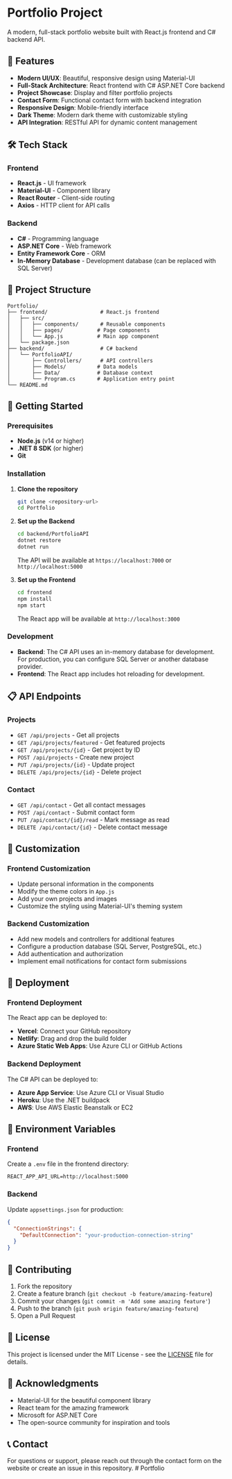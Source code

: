 # Portfolio Project

A modern, full-stack portfolio website built with React.js frontend and C# backend API.

## 🚀 Features

- **Modern UI/UX**: Beautiful, responsive design using Material-UI
- **Full-Stack Architecture**: React frontend with C# ASP.NET Core backend
- **Project Showcase**: Display and filter portfolio projects
- **Contact Form**: Functional contact form with backend integration
- **Responsive Design**: Mobile-friendly interface
- **Dark Theme**: Modern dark theme with customizable styling
- **API Integration**: RESTful API for dynamic content management

## 🛠️ Tech Stack

### Frontend
- **React.js** - UI framework
- **Material-UI** - Component library
- **React Router** - Client-side routing
- **Axios** - HTTP client for API calls

### Backend
- **C#** - Programming language
- **ASP.NET Core** - Web framework
- **Entity Framework Core** - ORM
- **In-Memory Database** - Development database (can be replaced with SQL Server)

## 📁 Project Structure

```
Portfolio/
├── frontend/                 # React.js frontend
│   ├── src/
│   │   ├── components/       # Reusable components
│   │   ├── pages/           # Page components
│   │   └── App.js           # Main app component
│   └── package.json
├── backend/                  # C# backend
│   └── PortfolioAPI/
│       ├── Controllers/      # API controllers
│       ├── Models/          # Data models
│       ├── Data/            # Database context
│       └── Program.cs       # Application entry point
└── README.md
```

## 🚀 Getting Started

### Prerequisites

- **Node.js** (v14 or higher)
- **.NET 8 SDK** (or higher)
- **Git**

### Installation

1. **Clone the repository**
   ```bash
   git clone <repository-url>
   cd Portfolio
   ```

2. **Set up the Backend**
   ```bash
   cd backend/PortfolioAPI
   dotnet restore
   dotnet run
   ```
   The API will be available at `https://localhost:7000` or `http://localhost:5000`

3. **Set up the Frontend**
   ```bash
   cd frontend
   npm install
   npm start
   ```
   The React app will be available at `http://localhost:3000`

### Development

- **Backend**: The C# API uses an in-memory database for development. For production, you can configure SQL Server or another database provider.
- **Frontend**: The React app includes hot reloading for development.

## 📋 API Endpoints

### Projects
- `GET /api/projects` - Get all projects
- `GET /api/projects/featured` - Get featured projects
- `GET /api/projects/{id}` - Get project by ID
- `POST /api/projects` - Create new project
- `PUT /api/projects/{id}` - Update project
- `DELETE /api/projects/{id}` - Delete project

### Contact
- `GET /api/contact` - Get all contact messages
- `POST /api/contact` - Submit contact form
- `PUT /api/contact/{id}/read` - Mark message as read
- `DELETE /api/contact/{id}` - Delete contact message

## 🎨 Customization

### Frontend Customization
- Update personal information in the components
- Modify the theme colors in `App.js`
- Add your own projects and images
- Customize the styling using Material-UI's theming system

### Backend Customization
- Add new models and controllers for additional features
- Configure a production database (SQL Server, PostgreSQL, etc.)
- Add authentication and authorization
- Implement email notifications for contact form submissions

## 🚀 Deployment

### Frontend Deployment
The React app can be deployed to:
- **Vercel**: Connect your GitHub repository
- **Netlify**: Drag and drop the build folder
- **Azure Static Web Apps**: Use Azure CLI or GitHub Actions

### Backend Deployment
The C# API can be deployed to:
- **Azure App Service**: Use Azure CLI or Visual Studio
- **Heroku**: Use the .NET buildpack
- **AWS**: Use AWS Elastic Beanstalk or EC2

## 📝 Environment Variables

### Frontend
Create a `.env` file in the frontend directory:
```
REACT_APP_API_URL=http://localhost:5000
```

### Backend
Update `appsettings.json` for production:
```json
{
  "ConnectionStrings": {
    "DefaultConnection": "your-production-connection-string"
  }
}
```

## 🤝 Contributing

1. Fork the repository
2. Create a feature branch (`git checkout -b feature/amazing-feature`)
3. Commit your changes (`git commit -m 'Add some amazing feature'`)
4. Push to the branch (`git push origin feature/amazing-feature`)
5. Open a Pull Request

## 📄 License

This project is licensed under the MIT License - see the [LICENSE](LICENSE) file for details.

## 🙏 Acknowledgments

- Material-UI for the beautiful component library
- React team for the amazing framework
- Microsoft for ASP.NET Core
- The open-source community for inspiration and tools

## 📞 Contact

For questions or support, please reach out through the contact form on the website or create an issue in this repository. #   P o r t f o l i o  
 